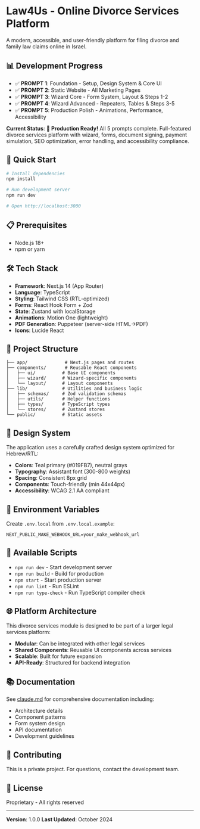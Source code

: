 # Law4Us - Online Divorce Services Platform

A modern, accessible, and user-friendly platform for filing divorce and family law claims online in Israel.

## 📊 Development Progress

- ✅ **PROMPT 1**: Foundation - Setup, Design System & Core UI
- ✅ **PROMPT 2**: Static Website - All Marketing Pages
- ✅ **PROMPT 3**: Wizard Core - Form System, Layout & Steps 1-2
- ✅ **PROMPT 4**: Wizard Advanced - Repeaters, Tables & Steps 3-5
- ✅ **PROMPT 5**: Production Polish - Animations, Performance, Accessibility

**Current Status**: 🎉 **Production Ready!** All 5 prompts complete. Full-featured divorce services platform with wizard, forms, document signing, payment simulation, SEO optimization, error handling, and accessibility compliance.

## 🚀 Quick Start

```bash
# Install dependencies
npm install

# Run development server
npm run dev

# Open http://localhost:3000
```

## 📋 Prerequisites

- Node.js 18+
- npm or yarn

## 🛠️ Tech Stack

- **Framework**: Next.js 14 (App Router)
- **Language**: TypeScript
- **Styling**: Tailwind CSS (RTL-optimized)
- **Forms**: React Hook Form + Zod
- **State**: Zustand with localStorage
- **Animations**: Motion One (lightweight)
- **PDF Generation**: Puppeteer (server-side HTML→PDF)
- **Icons**: Lucide React

## 📁 Project Structure

```
├── app/              # Next.js pages and routes
├── components/       # Reusable React components
│   ├── ui/          # Base UI components
│   ├── wizard/      # Wizard-specific components
│   └── layout/      # Layout components
├── lib/             # Utilities and business logic
│   ├── schemas/     # Zod validation schemas
│   ├── utils/       # Helper functions
│   ├── types/       # TypeScript types
│   └── stores/      # Zustand stores
└── public/          # Static assets
```

## 🎨 Design System

The application uses a carefully crafted design system optimized for Hebrew/RTL:

- **Colors**: Teal primary (#019FB7), neutral grays
- **Typography**: Assistant font (300-800 weights)
- **Spacing**: Consistent 8px grid
- **Components**: Touch-friendly (min 44x44px)
- **Accessibility**: WCAG 2.1 AA compliant

## 🔐 Environment Variables

Create `.env.local` from `.env.local.example`:

```env
NEXT_PUBLIC_MAKE_WEBHOOK_URL=your_make_webhook_url
```

## 📝 Available Scripts

- `npm run dev` - Start development server
- `npm run build` - Build for production
- `npm start` - Start production server
- `npm run lint` - Run ESLint
- `npm run type-check` - Run TypeScript compiler check

## 🌐 Platform Architecture

This divorce services module is designed to be part of a larger legal services platform:

- **Modular**: Can be integrated with other legal services
- **Shared Components**: Reusable UI components across services
- **Scalable**: Built for future expansion
- **API-Ready**: Structured for backend integration

## 📚 Documentation

See [claude.md](./claude.md) for comprehensive documentation including:
- Architecture details
- Component patterns
- Form system design
- API documentation
- Development guidelines

## 🤝 Contributing

This is a private project. For questions, contact the development team.

## 📄 License

Proprietary - All rights reserved

---

**Version**: 1.0.0
**Last Updated**: October 2024

